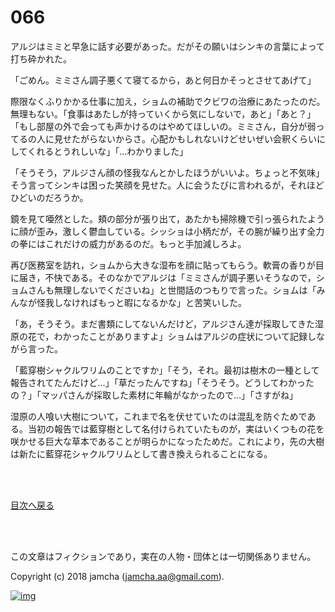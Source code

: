 # 066

アルジはミミと早急に話す必要があった。だがその願いはシンキの言葉によって打ち砕かれた。  

「ごめん。ミミさん調子悪くて寝てるから，あと何日かそっとさせてあげて」  

際限なくふりかかる仕事に加え，ショムの補助でクビワの治療にあたったのだ。無理もない。「食事はあたしが持っていくから気にしないで，あと」「あと？」「もし部屋の外で会っても声かけるのはやめてほしいの。ミミさん，自分が弱ってるの人に見せたがらないからさ。心配かもしれないけどせいぜい会釈くらいにしてくれるとうれしいな」「…わかりました」  

「そうそう，アルジさん顔の怪我なんとかしたほうがいいよ。ちょっと不気味」そう言ってシンキは困った笑顔を見せた。人に会うたびに言われるが，それほどひどいのだろうか。  

鏡を見て唖然とした。頬の部分が張り出て，あたかも掃除機で引っ張られたように顔が歪み，激しく鬱血している。シッショは小柄だが，その腕が繰り出す全力の拳にはこれだけの威力があるのだ。もっと手加減しろよ。  

再び医務室を訪れ，ショムから大きな湿布を顔に貼ってもらう。軟膏の香りが目に届き，不快である。そのなかでアルジは「ミミさんが調子悪いそうなので，ショムさんも無理しないでくださいね」と世間話のつもりで言った。ショムは「みんなが怪我しなければもっと暇になるかな」と苦笑いした。  

「あ，そうそう。まだ書類にしてないんだけど，アルジさん達が採取してきた湿原の花で，わかったことがありますよ」ショムはアルジの症状について記録しながら言った。  

「藍穿樹シャクルワリムのことですか」「そう，それ。最初は樹木の一種として報告されてたんだけど…」「草だったんですね」「そうそう。どうしてわかったの？」「マッパさんが採取した素材に年輪がなかったので…」「さすがね」  

湿原の人喰い大樹について，これまで名を伏せていたのは混乱を防ぐためである。当初の報告では藍穿樹として名付けられていたものが，実はいくつもの花を咲かせる巨大な草本であることが明らかになったためだ。これにより，先の大樹は新たに藍穿花シャクルワリムとして書き換えられることになる。  

<br>  
<br>  

[目次へ戻る](https://github.com/jamcha-aa/OblivionReports/blob/master/README.md)  

<br>  
<br>  

この文章はフィクションであり，実在の人物・団体とは一切関係ありません。  

Copyright (c) 2018 jamcha (jamcha.aa@gmail.com).  

[![img](http://i.creativecommons.org/l/by-nc-sa/4.0/88x31.png)](http://creativecommons.org/licenses/by-nc-sa/4.0/deed)